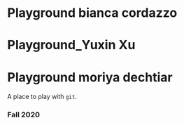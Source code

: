 # Playground bianca cordazzo
# Playground_Yuxin Xu
# Playground moriya dechtiar

A place to play with `git`.

### Fall 2020
